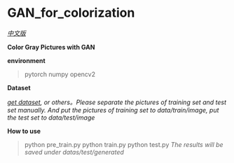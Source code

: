 #  GAN_for_colorization
*[中文版](readme_CN.md)*

**Color Gray Pictures with GAN**

**environment**
>pytorch
>numpy
>opencv2

**Dataset**

*[get dataset](http://www.seeprettyface.com/mydataset_page3.html "get_dataset"), or others。Please separate the pictures of training set and test set manually. And put the pictures of training set to data/train/image, put the test set to data/test/image*

**How to use**

>python pre_train.py
>python train.py
>python test.py
*The results will be saved under datas/test/generated*
